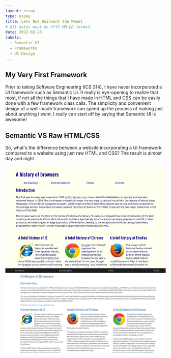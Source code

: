 ```yaml
---
layout: essay
type: essay
title: Lets Not Reinvent the Wheel
# All dates must be YYYY-MM-DD format!
date: 2022-02-23
labels:
  - Semantic UI
  - Frameworks
  - UI Design
---
```


## My Very First Framework

Prior to taking Software Engineering (ICS 314), I have never incorporated a UI framework such as Semantic UI. It really is eye-opening to realize that most, if not all the things that I have made in HTML and CSS can be easily done with a few framework class calls. The simplicity and convenient design of a well-made framework can speed up the process of making just about anything I want. I really can start off by saying that Semantic UI is awesome! 

## Semantic VS Raw HTML/CSS

So, what's the difference between a website incorporating a UI framework compared to a website using just raw HTML and CSS? The result is almost day and night.

<img class="ui fluid rounded floated image" src="../images/raw-html-css.png">
<img class="ui fluid rounded floated image" src="../images/semantic.png">
